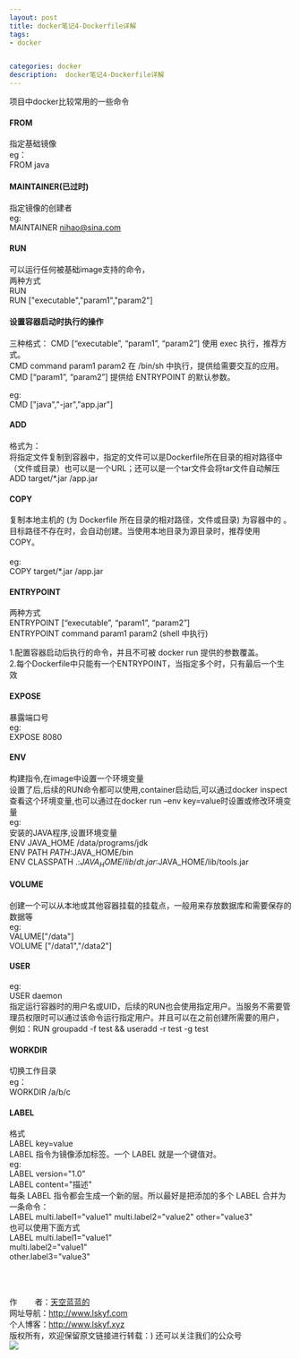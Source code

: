 ```yaml
---
layout: post
title: docker笔记4-Dockerfile详解
tags:
- docker 


categories: docker
description:  docker笔记4-Dockerfile详解
---
```

项目中docker比较常用的一些命令
<!-- more -->


#### FROM 
指定基础镜像<br/>
eg：<br/>
FROM java <br/>


#### MAINTAINER(已过时)
指定镜像的创建者<br/>
eg:<br/>
MAINTAINER nihao@sina.com

#### RUN
可以运行任何被基础image支持的命令，<br/>
两种方式<br/>
RUN <br/>
RUN ["executable","param1","param2"]


#### 设置容器启动时执行的操作
三种格式：
CMD [“executable”, “param1”, “param2”] 使用 exec 执行，推荐方式。<br/>
CMD command param1 param2 在 /bin/sh 中执行，提供给需要交互的应用。<br/>
CMD [“param1”, “param2”] 提供给 ENTRYPOINT 的默认参数。<br/>

eg:<br/>
CMD ["java","-jar","app.jar"]


#### ADD
格式为：<br/>
将指定文件复制到容器中，指定的文件可以是Dockerfile所在目录的相对路径中（文件或目录）也可以是一个URL；还可以是一个tar文件会将tar文件自动解压 <br/>
ADD target/*.jar /app.jar <br/>


#### COPY
复制本地主机的 (为 Dockerfile 所在目录的相对路径，文件或目录) 为容器中的 。目标路径不存在时，会自动创建。当使用本地目录为源目录时，推荐使用 COPY。<br/>
<br/>
eg:<br/>
COPY target/*.jar /app.jar 

#### ENTRYPOINT
两种方式 <br/>
ENTRYPOINT [“executable”, “param1”, “param2”] <br/>
ENTRYPOINT command param1 param2 (shell 中执行) <br/>

1.配置容器启动后执行的命令，并且不可被 docker run 提供的参数覆盖。 <br/>
2.每个Dockerfile中只能有一个ENTRYPOINT，当指定多个时，只有最后一个生效 <br/>


#### EXPOSE
暴露端口号 <br/>
eg:<br/>
EXPOSE 8080 <br/>

#### ENV
构建指令,在image中设置一个环境变量 <br/>
设置了后,后续的RUN命令都可以使用,container启动后,可以通过docker inspect查看这个环境变量,也可以通过在docker run –env key=value时设置或修改环境变量 <br/>
eg:<br/>
安装的JAVA程序,设置环境变量  <br/>
ENV JAVA_HOME /data/programs/jdk <br/>
ENV PATH $PATH:$JAVA_HOME/bin <br/>
ENV CLASSPATH .:$JAVA_HOME/lib/dt.jar:$JAVA_HOME/lib/tools.jar 


#### VOLUME
创建一个可以从本地或其他容器挂载的挂载点，一般用来存放数据库和需要保存的数据等
<br/>
eg:<br/>
VALUME["/data"] <br/>
VOLUME ["/data1","/data2"] <br/>


#### USER
eg:<br/>
USER daemon <br/>
指定运行容器时的用户名或UID，后续的RUN也会使用指定用户。当服务不需要管理员权限时可以通过该命令运行指定用户。并且可以在之前创建所需要的用户，<br/>
例如：RUN groupadd -f test && useradd -r test -g test


#### WORKDIR
切换工作目录<br/>
eg：<br/>
WORKDIR /a/b/c



#### LABEL
格式 <br/>
LABEL key=value  <br/>
LABEL 指令为镜像添加标签。一个 LABEL 就是一个键值对。<br/>
eg:<br/>
LABEL version="1.0"<br/>
LABEL content="描述"<br/>
每条 LABEL 指令都会生成一个新的层。所以最好是把添加的多个 LABEL 合并为一条命令：<br/>
LABEL multi.label1="value1" multi.label2="value2" other="value3"<br/>
也可以使用下面方式<br/>
LABEL multi.label1="value1"\
multi.label2="value1"\
other.label3="value3"

<br/>
<br/>

作&nbsp;&nbsp;&nbsp;&nbsp;&nbsp;&nbsp;&nbsp;&nbsp;者：<a href="#">天空蓝蓝的</a> <br>
网址导航：<a href="http://www.lskyf.com" target="_blank">http://www.lskyf.com</a> <br>
个人博客：<a href="http://www.lskyf.xyz" target="_blank">http://www.lskyf.xyz</a> <br>
版权所有，欢迎保留原文链接进行转载：)
还可以关注我们的公众号<br>
<img src="{{ site.assets }}/images/gongzonghao/天空唯美.jpg"/>
